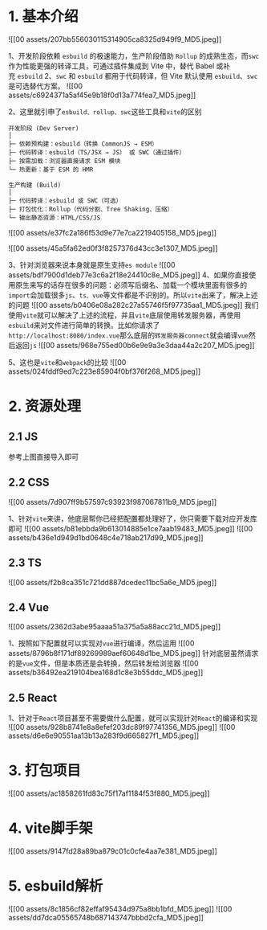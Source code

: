 # 1. 基本介绍

![[00 assets/207bb556030115314905ca8325d949f9_MD5.jpeg]]

1、开发阶段依赖 `esbuild` 的极速能力，生产阶段借助 `Rollup` 的成熟生态，而`swc`作为性能更强的转译工具，可通过插件集成到 Vite 中，替代 Babel 或补充 `esbuild`
2、`swc` 和 `esbuild` 都用于代码转译，但 Vite 默认使用 `esbuild`、`swc` 是可选替代方案。
![[00 assets/c6924371a5af45e9b18f0d13a774fea7_MD5.jpeg]]

2、这里就引申了`esbuild、rollup、swc`这些工具和`vite`的区别
``` base
开发阶段 (Dev Server)
│
├─ 依赖预构建：esbuild（转换 CommonJS → ESM）
├─ 代码转译：esbuild（TS/JSX → JS） 或 SWC（通过插件）
├─ 按需加载：浏览器直接请求 ESM 模块
└─ 热更新：基于 ESM 的 HMR

生产构建 (Build)
│
├─ 代码转译：esbuild 或 SWC（可选）
├─ 打包优化：Rollup（代码分割、Tree Shaking、压缩）
└─ 输出静态资源：HTML/CSS/JS
```
![[00 assets/e37fc2a186f53d9e77e7ca2219405158_MD5.jpeg]]

![[00 assets/45a5fa62ed0f3f8257376d43cc3e1307_MD5.jpeg]]

3、针对浏览器来说本身就是原生支持`es module`
![[00 assets/bdf7900d1deb77e3c6a2f18e24410c8e_MD5.jpeg]]
4、如果你直接使用原生来写的话存在很多的问题：必须写后缀名、加载一个模块里面有很多的`import`会加载很多`js`、`ts、vue`等文件都是不识别的。所以`vite`出来了，解决上述的问题
![[00 assets/b0406e08a282c27a55746f5f97735aa1_MD5.jpeg]]
我们使用`vite`就可以解决了上述的流程，并且`vite`底层使用转发服务器，再使用`esbuild`来对文件进行简单的转换。比如你请求了`http://localhost:8080/index.vue`那么底层的`转发服务器connect`就会编译`vue`然后返回`js`
![[00 assets/968e755ed00b6e9e9a3e3daa44a2c207_MD5.jpeg]]

5、这也是`vite`和`webpack`的比较
![[00 assets/024fddf9ed7c223e85904f0bf376f268_MD5.jpeg]]

# 2. 资源处理

## 2.1 JS

参考上图直接导入即可

## 2.2 CSS

![[00 assets/7d907ff9b57597c93923f987067811b9_MD5.jpeg]]

1、针对`vite`来讲，他底层帮你已经把配置都处理好了，你只需要下载对应开发库即可
![[00 assets/b81ebbda9b613014885e1ce7aab19483_MD5.jpeg]]
![[00 assets/b436e1d949d1bd0648c4e718ab217d99_MD5.jpeg]]

## 2.3 TS

![[00 assets/f2b8ca351c721dd887dcedec11bc5a6e_MD5.jpeg]]

## 2.4 Vue

![[00 assets/2362d3abe95aaaa51a375a5a88acc21d_MD5.jpeg]]

1、按照如下配置就可以实现对`vue`进行编译，然后运用
![[00 assets/8796b8f171df89269989aef60648d1be_MD5.jpeg]]
针对底层虽然请求的是`vue`文件，但是本质还是会转换，然后转发给浏览器
![[00 assets/b36492ea219104bea168d1c8e3b55ddc_MD5.jpeg]]

## 2.5 React

1、针对于`React`项目甚至不需要做什么配置，就可以实现针对`React`的编译和实现
![[00 assets/928b8741e8a8efef203dc89f97741356_MD5.jpeg]]
![[00 assets/d6e6e90551aa13b13a283f9d665827f1_MD5.jpeg]]


# 3. 打包项目

![[00 assets/ac1858261fd83c75f17af1184f53f880_MD5.jpeg]]

# 4. vite脚手架

![[00 assets/9147fd28a89ba879c01c0cfe4aa7e381_MD5.jpeg]]

# 5. esbuild解析

![[00 assets/8c1856cf82effaf95434d975a8bb1bfd_MD5.jpeg]]
![[00 assets/dd7dca05565748b687143747bbbd2cfa_MD5.jpeg]]


